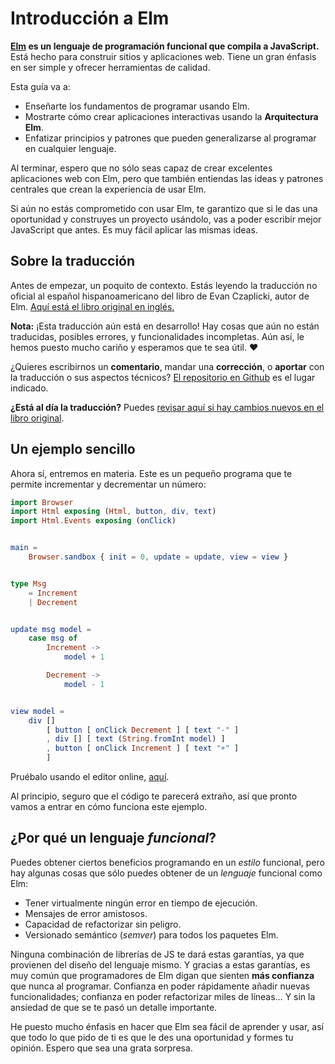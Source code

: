 # Introducción a Elm

**[Elm](https://elm-lang.org/) es un lenguaje de programación funcional que compila a JavaScript.** Está hecho para construir sitios y aplicaciones web. Tiene un gran énfasis en ser simple y ofrecer herramientas de calidad.

Esta guía va a:

- Enseñarte los fundamentos de programar usando Elm.
- Mostrarte cómo crear aplicaciones interactivas usando la **Arquitectura Elm**.
- Enfatizar principios y patrones que pueden generalizarse al programar en cualquier lenguaje.

Al terminar, espero que no sólo seas capaz de crear excelentes aplicaciones web con Elm, pero que también entiendas las ideas y patrones centrales que crean la experiencia de usar Elm.

Si aún no estás comprometido con usar Elm, te garantizo que si le das una oportunidad y construyes un proyecto usándolo, vas a poder escribir mejor JavaScript que antes. Es muy fácil aplicar las mismas ideas.

## Sobre la traducción

Antes de empezar, un poquito de contexto. Estás leyendo la traducción no oficial al español hispanoamericano del libro de Evan Czaplicki, autor de Elm. [Aquí está el libro original en inglés.](https://guide.elm-lang.org/)

**Nota:** ¡Esta traducción aún está en desarrollo! Hay cosas que aún no están traducidas, posibles errores, y funcionalidades incompletas. Aún así, le hemos puesto mucho cariño y esperamos que te sea útil. ❤️

¿Quieres escribirnos un **comentario**, mandar una **corrección**, o **aportar** con la traducción o sus aspectos técnicos? [El repositorio en Github](https://github.com/agj/elm-guide-es) es el lugar indicado.

**¿Está al día la traducción?** Puedes [revisar aquí si hay cambios nuevos en el libro original](https://github.com/evancz/guide.elm-lang.org/compare/a6030f9968724629c374b936c552d2b8d2b30f31...master).

## Un ejemplo sencillo

Ahora sí, entremos en materia. Este es un pequeño programa que te permite incrementar y decrementar un número:

```elm
import Browser
import Html exposing (Html, button, div, text)
import Html.Events exposing (onClick)


main =
    Browser.sandbox { init = 0, update = update, view = view }


type Msg
    = Increment
    | Decrement


update msg model =
    case msg of
        Increment ->
            model + 1

        Decrement ->
            model - 1


view model =
    div []
        [ button [ onClick Decrement ] [ text "-" ]
        , div [] [ text (String.fromInt model) ]
        , button [ onClick Increment ] [ text "+" ]
        ]
```

Pruébalo usando el editor online, [aquí](https://elm-lang.org/examples/buttons).

Al principio, seguro que el código te parecerá extraño, así que pronto vamos a entrar en cómo funciona este ejemplo.

## ¿Por qué un lenguaje _funcional_?

Puedes obtener ciertos beneficios programando en un _estilo_ funcional, pero hay algunas cosas que sólo puedes obtener de un _lenguaje_ funcional como Elm:

- Tener virtualmente ningún error en tiempo de ejecución.
- Mensajes de error amistosos.
- Capacidad de refactorizar sin peligro.
- Versionado semántico (_semver_) para todos los paquetes Elm.

Ninguna combinación de librerías de JS te dará estas garantías, ya que provienen del diseño del lenguaje mismo. Y gracias a estas garantías, es muy común que programadores de Elm digan que sienten **más confianza** que nunca al programar. Confianza en poder rápidamente añadir nuevas funcionalidades; confianza en poder refactorizar miles de líneas… Y sin la ansiedad de que se te pasó un detalle importante.

He puesto mucho énfasis en hacer que Elm sea fácil de aprender y usar, así que todo lo que pido de ti es que le des una oportunidad y formes tu opinión. Espero que sea una grata sorpresa.

